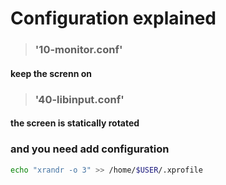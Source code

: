 # Configuration explained
> ### '10-monitor.conf'
#### keep the screnn on 

> ### '40-libinput.conf'
#### the screen is statically rotated

### and you need add configuration
``` bash
echo "xrandr -o 3" >> /home/$USER/.xprofile
```
